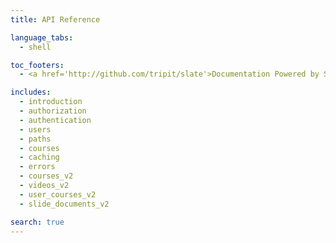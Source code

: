 ```yaml
---
title: API Reference

language_tabs:
  - shell

toc_footers:
  - <a href='http://github.com/tripit/slate'>Documentation Powered by Slate</a>

includes:
  - introduction
  - authorization
  - authentication
  - users
  - paths
  - courses
  - caching
  - errors
  - courses_v2
  - videos_v2
  - user_courses_v2
  - slide_documents_v2

search: true
---
```

